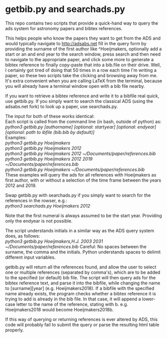 getbib.py and searchads.py
==========================

This repo contains two scripts that provide a quick-hand way to query the ads system for astronomy papers and
bibtex references.

This helps people who know the papers they want to get from the ADS
and would typically navigate to http://adsabs.net fill in the query form by providing the surname of the first author
like ^Hoeijmakers, optionally add a start or an and end year to the search window, press search and then need to navigate
to the appropriate paper, and click some more to generate a bibtex reference to finally copy-paste that into a bib.file
on their drive. Well, I certainly got tired of doing that 50 times in a row each time I'm writing a paper, so these two scripts
take the clicking and browsing away from me. It's extra convenient when you are calling LaTeX from the terminal, because you
will already have a terminal window open with a bib file nearby.

If you want to retrieve a bibtex reference and write it to a bibfile real quick, use getbib.py.
If you simply want to search the classical ADS (using the adsabs.net fork) to look up a paper, use searchads.py.

The input for both of these works identical:<br>
Each script is called from the command line (in bash, outside of python) as:<br>
*python3 getbib.py [authorname] [optional: startyear] [optional: endyear] [optional: path to ibfile (bib.bib by default)]*<br>
Examples:<br>
*python3 getbib.py Hoeijmakers*<br>
*python3 getbib.py Hoeijmakers 2012*<br>
*python3 getbib.py Hoeijmakers 2012 ~/Documents/paper/references.bib*<br>
*python3 getbib.py Hoeijmakers 2012 2019 ~/Documents/paper/references.bib*<br>
*python3 getbib.py Hoeijmakers ~/Documents/paper/references.bib*<br>
These examples will query the ads for all references with Hoeijmakers as first author,
with or without a selection of the time frame between the years 2012 and 2019.

Swap getbib.py with searchads.py if you simply want to search for the references in the rowser, e.g.:<br>
*python3 searchads.py Hoeijmakers 2012*<br>

Note that the first numeral is always assumed to be the start year.
Providing only the endyear is not possible.

The script understands initials in a similar way as the ADS query system does, as follows:<br>
*python3 getbib.py Hoeijmakers,H.J. 2003 2031 ~/Documents/paper/references.bib*
Careful: No spaces between the surname, the comma and the initials.
Python understands spaces to delimit different input variables.

getbib.py will return all the references found, and allow the user to select one
or multiple references (separated by comma's), which are to be added to the specified
(or default) bib file.
The script will then query ads for the bibtex reference text, and parse it into the
bibfile, while changing the name to [surname][year] (e.g. Hoeijmakers2018).
If a bibfile with the specified name already exists, the program checks whether
a bibtex reference it is trying to add is already in the bib file. In that case,
it will append a lower-case letter to the name of the reference, stating with b.
e.g. Hoeijmakers2018 would become Hoeijmakers2018b.

If this way of querying or returning references is ever altered by ADS, this code will probably fail
to submit the query or parse the resulting html table properly.
